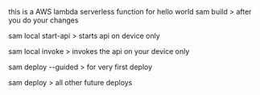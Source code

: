 this is a AWS lambda serverless function for hello world
sam build > after you do your changes

sam local start-api > starts api on device only

sam local invoke > invokes the api on your device only

sam deploy --guided > for very first deploy

sam deploy > all other future deploys
